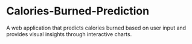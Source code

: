 # Calories-Burned-Prediction
A web application that predicts calories burned based on user input and provides visual insights through interactive charts.
